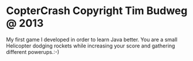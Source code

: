# CopterCrash Copyright Tim Budweg @ 2013
My first game I developed in order to learn Java better. You are a small Helicopter dodging rockets while increasing your score and gathering different powerups.:-)
